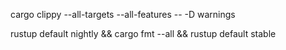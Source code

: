 cargo clippy --all-targets --all-features -- -D warnings

rustup default nightly && cargo fmt --all && rustup default stable
